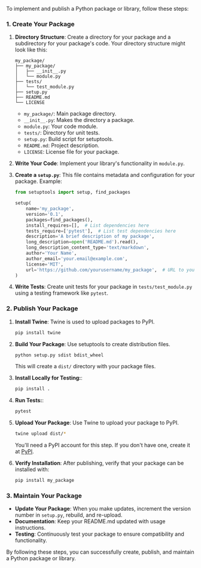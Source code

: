 To implement and publish a Python package or library, follow these steps:

### 1. **Create Your Package**

1. **Directory Structure**:
   Create a directory for your package and a subdirectory for your package's code. Your directory structure might look like this:

   ```
   my_package/
   ├── my_package/
   │   ├── __init__.py
   │   └── module.py
   ├── tests/
   │   └── test_module.py
   ├── setup.py
   ├── README.md
   └── LICENSE
   ```

   - `my_package/`: Main package directory.
   - `__init__.py`: Makes the directory a package.
   - `module.py`: Your code module.
   - `tests/`: Directory for unit tests.
   - `setup.py`: Build script for setuptools.
   - `README.md`: Project description.
   - `LICENSE`: License file for your package.

2. **Write Your Code**:
   Implement your library's functionality in `module.py`.

3. **Create a `setup.py`**:
   This file contains metadata and configuration for your package. Example:

   ```python
   from setuptools import setup, find_packages

   setup(
       name='my_package',
       version='0.1',
       packages=find_packages(),
       install_requires=[],  # List dependencies here
       tests_require=['pytest'],  # List test dependencies here
       description='A brief description of my package',
       long_description=open('README.md').read(),
       long_description_content_type='text/markdown',
       author='Your Name',
       author_email='your.email@example.com',
       license='MIT',
       url='https://github.com/yourusername/my_package',  # URL to your project's homepage
   )
   ```

4. **Write Tests**:
   Create unit tests for your package in `tests/test_module.py` using a testing framework like `pytest`.

### 2. **Publish Your Package**

1. **Install Twine**:
   Twine is used to upload packages to PyPI.

   ```bash
   pip install twine
   ```

2. **Build Your Package**:
   Use setuptools to create distribution files.

   ```bash
   python setup.py sdist bdist_wheel
   ```

   This will create a `dist/` directory with your package files.

3. **Install Locally for Testing:**:

   ```bash
   pip install .
   ```

4. **Run Tests:**:

   ```bash
   pytest
   ```

5. **Upload Your Package**:
   Use Twine to upload your package to PyPI.

   ```bash
   twine upload dist/*
   ```

   You'll need a PyPI account for this step. If you don't have one, create it at [PyPI](https://pypi.org/account/register/).

6. **Verify Installation**:
   After publishing, verify that your package can be installed with:

   ```bash
   pip install my_package
   ```

### 3. **Maintain Your Package**

- **Update Your Package**: When you make updates, increment the version number in `setup.py`, rebuild, and re-upload.
- **Documentation**: Keep your README.md updated with usage instructions.
- **Testing**: Continuously test your package to ensure compatibility and functionality.

By following these steps, you can successfully create, publish, and maintain a Python package or library.

